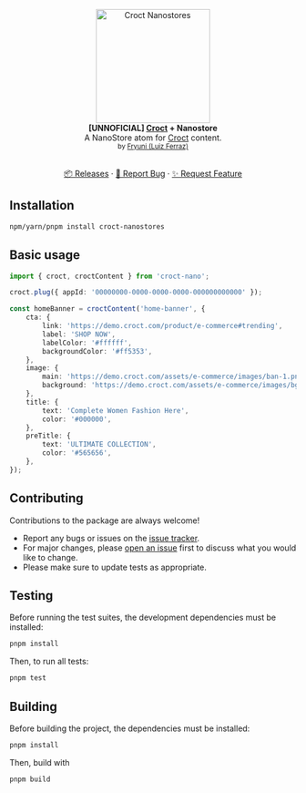 <p align="center">
    <a href="https://croct-nano-docs.vercel.dev">
        <img src="https://croct-nano-docs.vercel.dev/favicon.webp" alt="Croct Nanostores" height="200"/>
    </a>
    <br />
    <strong>[UNNOFICIAL] <a href="https://croct.com?utm_campaign=croct-nano&utm_source=package-readme">Croct</a> + Nanostore</strong>
    <br />
    A NanoStore atom for <a href="https://croct.com?utm_campaign=croct-nano&utm_source=package-readme">Croct</a> content.
    <br />
    <sub>by <a href="https://fryuni.dev">Fryuni (Luiz Ferraz)</a></sub>
</p>
<p align="center">
    <!-- <img alt="Build" src="https://img.shields.io/badge/build-passing-green" /> -->
    <!-- <img alt="Coverage" src="https://img.shields.io/badge/coverage-100%25-green" /> -->
    <!-- <img alt="Maintainability" src="https://img.shields.io/badge/maintainability-100-green" /> -->
    <!-- <br /> -->
    <br />
    <a href="https://github.com/Fryuni/croct-nano/releases">📦 Releases</a>
    ·
    <a href="https://github.com/Fryuni/croct-nano/issues/new?labels=bug">🐞 Report Bug</a>
    ·
    <a href="https://github.com/Fryuni/croct-nano/issues/new?labels=enhancement">✨ Request Feature</a>
</p>

## Installation

```sh
npm/yarn/pnpm install croct-nanostores
```

## Basic usage

```ts
import { croct, croctContent } from 'croct-nano';

croct.plug({ appId: '00000000-0000-0000-0000-000000000000' });

const homeBanner = croctContent('home-banner', {
    cta: {
        link: 'https://demo.croct.com/product/e-commerce#trending',
        label: 'SHOP NOW',
        labelColor: '#ffffff',
        backgroundColor: '#ff5353',
    },
    image: {
        main: 'https://demo.croct.com/assets/e-commerce/images/ban-1.png',
        background: 'https://demo.croct.com/assets/e-commerce/images/bg-1.jpg',
    },
    title: {
        text: 'Complete Women Fashion Here',
        color: '#000000',
    },
    preTitle: {
        text: 'ULTIMATE COLLECTION',
        color: '#565656',
    },
});
```

## Contributing

Contributions to the package are always welcome!

- Report any bugs or issues on the [issue tracker](https://github.com/Fryuni/croct-nano/issues).
- For major changes, please [open an issue](https://github.com/Fryuni/croct-nano/issues) first to discuss what you would like to change.
- Please make sure to update tests as appropriate.

## Testing

Before running the test suites, the development dependencies must be installed:

```sh
pnpm install
```

Then, to run all tests:

```sh
pnpm test
```

## Building

Before building the project, the dependencies must be installed:

```sh
pnpm install
```

Then, build with

```sh
pnpm build
```
